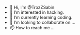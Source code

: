 - 👋 Hi, I’m @TrozZSabin
- 👀 I’m interested in hacking.
- 🌱 I’m currently learning coding.
- 💞️ I’m looking to collaborate on ...
- 📫 How to reach me ...

<!---
TrozZSabin/TrozZSabin is a ✨ special ✨ repository because its `README.md` (this file) appears on your GitHub profile.
You can click the Preview link to take a look at your changes.
--->
